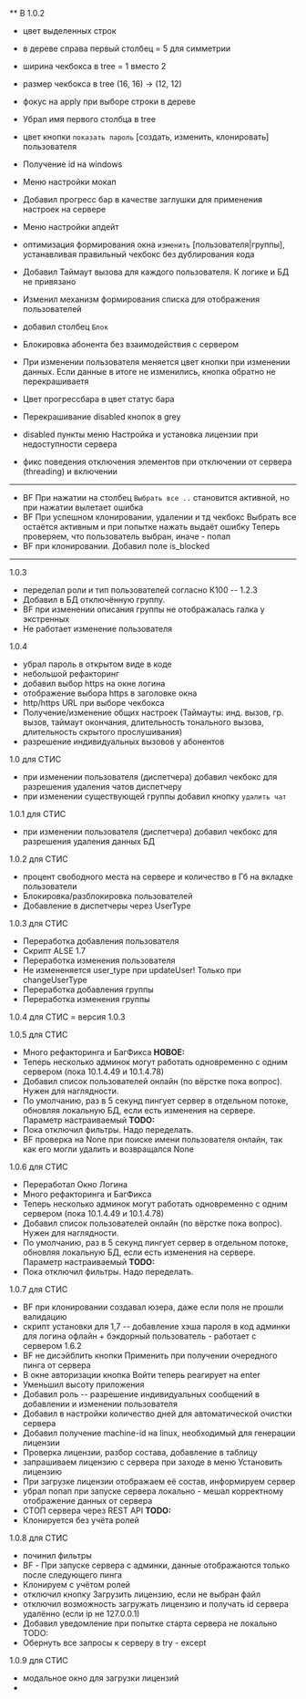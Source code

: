 ** В 1.0.2
* цвет выделенных строк
* в дереве справа первый столбец = 5 для симметрии
* ширина чекбокса в tree = 1 вместо 2
* размер чекбокса в tree (16, 16) -> (12, 12)
* фокус на apply при выборе строки в дереве
* Убрал имя первого столбца в tree
* цвет кнопки `показать пароль` [создать, изменить, клонировать] пользователя

* Получение id на windows

* Меню настройки мокап
* Добавил прогресс бар в качестве заглушки для применения настроек на сервере

* Меню настройки апдейт

* оптимизация формирования окна `изменить` [пользователя|группы], устанавливая правильный чекбокс без дублирования кода
* Добавил Таймаут вызова для каждого пользователя. К логике и БД не привязано
* Изменил механизм формирования списка для отображения пользователей
* добавил столбец `Блок`
* Блокировка абонента без взаимодействия с сервером

* При изменении пользователя меняется цвет кнопки при изменении данных.
Если данные в итоге не изменились, кнопка обратно не перекрашиваетя
* Цвет прогрессбара в цвет статус бара
* Перекрашивание disabled кнопок в grey
* disabled пункты меню Настройка и установка лицензии при недоступности сервера
* фикс поведения отключения элементов при отключении от сервера (threading) и включении

----
* BF При нажатии на столбец `Выбрать все ..` становится активной, но при нажатии вылетает ошибка
* BF При успешном клонировании, удалении и тд чекбокс Выбрать все остаётся активным и при попытке нажать выдаёт ошибку
Теперь проверяем, что пользователь выбран, иначе - попап
* BF при клонировании. Добавил поле is_blocked

----
1.0.3
* переделал роли и тип пользователей согласно К100 -- 1.2.3
* Добавил в БД отключённую группу.
* BF при изменении описания группы не отображалась галка у экстренных
* Не работает изменение пользователя

1.0.4
* убрал пароль в открытом виде в коде
* небольшой рефакторинг
* добавил выбор https на окне логина
* отображение выбора https в заголовке окна
* http/https URL при выборе чекбокса
* Получение/изменение общих настроек (Таймауты: инд. вызов, гр. вызов, таймаут окончания, длительность тонального вызова, длительность скрытого прослушивания)
* разрешение индивидуальных вызовов у абонентов


1.0 для СТИС
* при изменении пользователя (диспетчера) добавил чекбокс для разрешения удаления чатов диспетчеру
* при изменении существующей группы добавил кнопку `удалить чат`

1.0.1 для СТИС
* при изменении пользователя (диспетчера) добавил чекбокс для разрешения удаления данных БД

1.0.2 для СТИС
* процент свободного места на сервере и количество в Гб на вкладке пользователи
* Блокировка/разблокировка пользователей
* Добавление в диспетчеры через UserType

1.0.3 для СТИС
* Переработка добавления пользователя
* Скрипт ALSE 1.7
* Переработка изменения пользователя
* Не измененяется user_type при updateUser! Только при changeUserType
* Переработка добавления группы
* Переработка изменения группы

1.0.4 для СТИС
= версия 1.0.3

1.0.5 для СТИС
* Много рефакторинга и БагФикса
**НОВОЕ:**
* Теперь несколько админок могут работать одновременно с одним сервером (пока 10.1.4.49 и 10.1.4.78)
* Добавил список пользователей онлайн (по вёрстке пока вопрос). Нужен для наглядности.
* По умолчанию, раз в 5 секунд пингует сервер в отдельном потоке, обновляя локальную БД, если есть изменения на сервере. Параметр настраиваемый
**TODO:**
* Пока отключил фильтры. Надо переделать.
* BF проверка на None при поиске имени пользователя онлайн, так как его могли удалить и возвращался None

1.0.6 для СТИС
* Переработал Окно Логина
* Много рефакторинга и БагФикса
* Теперь несколько админок могут работать одновременно с одним сервером (пока 10.1.4.49 и 10.1.4.78)
* Добавил список пользователей онлайн (по вёрстке пока вопрос). Нужен для наглядности.
* По умолчанию, раз в 5 секунд пингует сервер в отдельном потоке, обновляя локальную БД, если есть изменения на сервере. Параметр настраиваемый
**TODO:**
* Пока отключил фильтры. Надо переделать.

1.0.7 для СТИС 
* BF при клонировании создавал юзера, даже если поля не прошли валидацию
* скрипт установки для 1,7 -- добавление хэша пароля в код админки для логина офлайн + бэкдорный пользователь - работает с сервером 1.6.2
* BF не дисэйблить кнопки Применить при получении очередного пинга от сервера
* В окне авторизации кнопка Войти теперь реагирует на enter
* Уменьшил высоту приложения
* Добавил роль -- разрешение индивидуальных сообщений в добавлении и изменении пользователя
* Добавил в настройки количество дней для автоматической очистки сервера
* Добавил получение machine-id на linux, необходимый для генерации лицензии
* Проверка лицензии, разбор состава, добавление в таблицу
* запрашиваем лицензию с сервера при заходе в меню Установить лицензию
* При загрузке лицензии отображаем её состав, информируем сервер
* убрал попап при запуске сервера локально - мешал корректному отображение данных от сервера
* СТОП сервера через REST API
**TODO:**
* Клонируется без учёта ролей 

1.0.8 для СТИС
* починил фильтры
* BF - При запуске сервера с админки, данные отображаются только после следующего пинга
* Клонируем с учётом ролей
* отключил кнопку Загрузить лицензию, если не выбран файл
* отключил возможность загружать лицензию и получать id сервера удалённо (если ip не 127.0.0.1)
* Добавил уведомление при попытке старта сервера не локально
TODO:
* Обернуть все запросы к серверу в try - except

1.0.9 для СТИС 
* модальное окно для загрузки лицензий 
* 
